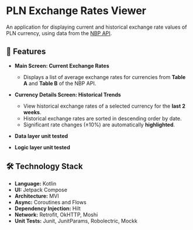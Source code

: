 # PLN Exchange Rates Viewer

An application for displaying current and historical
exchange rate values of PLN currency, using data from
the [NBP API](https://api.nbp.pl/).

## 🌟 Features

- **Main Screen: Current Exchange Rates**
  - Displays a list of average exchange rates for currencies
    from **Table A** and **Table B** of the NBP API.

- **Currency Details Screen: Historical Trends**
  - View historical exchange rates of a selected currency
    for the **last 2 weeks**.
  - Historical exchange rates are sorted in descending order by date.
  - Significant rate changes (±10%) are automatically
    **highlighted**.

- **Data layer unit tested**
- **Logic layer unit tested**

## 🛠️ Technology Stack

- **Language:** Kotlin
- **UI:** Jetpack Compose
- **Architecture:** MVI
- **Async:** Coroutines and Flows
- **Dependency Injection:** Hilt
- **Network:** Retrofit, OkHTTP, Moshi
- **Unit Tests:** Junit, JunitParams, Robolectric, Mockk  
